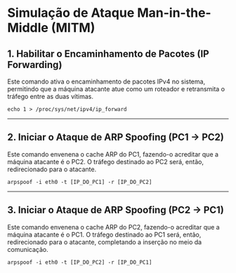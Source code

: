 # Simulação de Ataque Man-in-the-Middle (MITM)

## 1. Habilitar o Encaminhamento de Pacotes (IP Forwarding)

Este comando ativa o encaminhamento de pacotes IPv4 no sistema, permitindo que a máquina atacante atue como um roteador e retransmita o tráfego entre as duas vítimas.

```
echo 1 > /proc/sys/net/ipv4/ip_forward
````

-----

## 2\. Iniciar o Ataque de ARP Spoofing (PC1 -\> PC2)

Este comando envenena o cache ARP do PC1, fazendo-o acreditar que a máquina atacante é o PC2. O tráfego destinado ao PC2 será, então, redirecionado para o atacante.

```
arpspoof -i eth0 -t [IP_DO_PC1] -r [IP_DO_PC2]
```

-----

## 3\. Iniciar o Ataque de ARP Spoofing (PC2 -\> PC1)

Este comando envenena o cache ARP do PC2, fazendo-o acreditar que a máquina atacante é o PC1. O tráfego destinado ao PC1 será, então, redirecionado para o atacante, completando a inserção no meio da comunicação.

```
arpspoof -i eth0 -t [IP_DO_PC2] -r [IP_DO_PC1]
```
